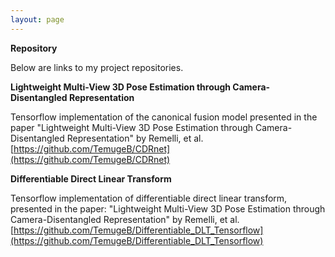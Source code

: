 ```yaml
---
layout: page
---
```


**Repository**

Below are links to my project repositories.

**Lightweight Multi-View 3D Pose Estimation through Camera-Disentangled Representation**

Tensorflow implementation of the canonical fusion model presented in the paper "Lightweight Multi-View 3D Pose Estimation through Camera-Disentangled Representation" by Remelli, et al.  
[https://github.com/TemugeB/CDRnet](https://github.com/TemugeB/CDRnet)


**Differentiable Direct Linear Transform**

Tensorflow implementation of differentiable direct linear transform, presented in the paper:
"Lightweight Multi-View 3D Pose Estimation through Camera-Disentangled Representation" by Remelli, et al.  
[https://github.com/TemugeB/Differentiable_DLT_Tensorflow](https://github.com/TemugeB/Differentiable_DLT_Tensorflow)

